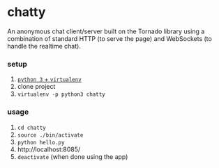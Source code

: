 # chatty
An anonymous chat client/server built on the Tornado library using a combination of standard HTTP (to serve the page) and WebSockets (to handle the realtime chat). 

### setup
1. [`python 3` + `virtualenv`](https://gist.github.com/pandafulmanda/730a9355e088a9970b18275cb9eadef3)
1. clone project
2. `virtualenv -p python3 chatty`

### usage
1. `cd chatty`
2. `source ./bin/activate`
3. `python hello.py`
4. http://localhost:8085/
5. `deactivate` (when done using the app)
